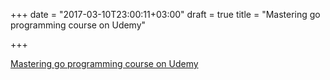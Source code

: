 +++
date = "2017-03-10T23:00:11+03:00"
draft = true
title = "Mastering go programming course on Udemy"

+++

<p><a href="https://www.udemy.com/mastering-go-programming">Mastering go programming course on Udemy</a></p>
